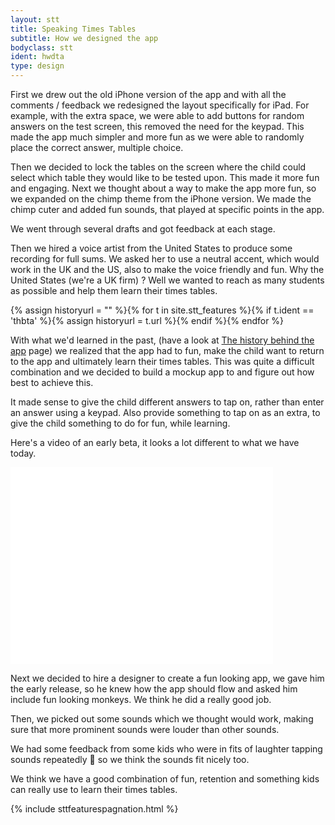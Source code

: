 ```yaml
---
layout: stt
title: Speaking Times Tables
subtitle: How we designed the app
bodyclass: stt
ident: hwdta
type: design
---
```

First we drew out the old iPhone version of the app and with all the comments / feedback we redesigned the layout specifically for iPad. For example, with the extra space, we were able to add buttons for random answers on the test screen, this removed the need for the keypad. This made the app much simpler and more fun as we were able to randomly place the correct answer, multiple choice.

Then we decided to lock the tables on the screen where the child could select which table they would like to be tested upon. This made it more fun and engaging. Next we thought about a way to make the app more fun, so we expanded on the chimp theme from the iPhone version. We made the chimp cuter and added fun sounds, that played at specific points in the app.

We went through several drafts and got feedback at each stage.

Then we hired a voice artist from the United States to produce some recording for full sums. We asked her to use a neutral accent, which would work in the UK and the US, also to make the voice friendly and fun. Why the United States (we're a UK firm) ? Well we wanted to reach as many students as possible and help them learn their times tables.

{% assign historyurl = "" %}{% for t in site.stt_features %}{% if t.ident == 'thbta' %}{% assign historyurl = t.url %}{% endif %}{% endfor %}

With what we'd learned in the past, (have a look at <a href="{{ site.baseurl }}{{ historyurl }}">The history behind the app</a> page) we realized that the app had to fun, make the child want to return to the app and ultimately learn their times tables. This was quite a difficult combination and we decided to build a mockup app to and figure out how best to achieve this.

It made sense to give the child different answers to tap on, rather than enter an answer using a keypad. Also provide something to tap on as an extra, to give the child something to do for fun, while learning.

Here's a video of an early beta, it looks a lot different to what we have today.

<div class="center-horiz">
	<iframe src="//www.youtube.com/embed/HIkZ2LmU1uY?rel=0" width="420" height="315" frameborder="0" allowfullscreen="allowfullscreen"></iframe>
</div>

Next we decided to hire a designer to create a fun looking app, we gave him the early release, so he knew how the app should flow and asked him include fun looking monkeys. We think he did a really good job.

Then, we picked out some sounds which we thought would work, making sure that more prominent sounds were louder than other sounds.

We had some feedback from some kids who were in fits of laughter tapping sounds repeatedly 🙂 so we think the sounds fit nicely too.

We think we have a good combination of fun, retention and something kids can really use to learn their times tables.

{% include sttfeaturespagnation.html %}
